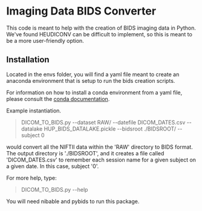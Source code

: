 # Imaging Data BIDS Converter
This code is meant to help with the creation of BIDS imaging data in Python. We've found HEUDICONV can be difficult to implement, so this is meant to be a more user-friendly option.

## Installation
Located in the envs folder, you will find a yaml file meant to create an anaconda environment that is setup to run the bids creation scripts.

For information on how to install a conda environment from a yaml file, please consult the [conda documentation](https://conda.io/projects/conda/en/latest/user-guide/tasks/manage-environments.html#creating-an-environment-from-an-environment-yml-file).
  

Example instantiation.
> DICOM_TO_BIDS.py --dataset RAW/ --datefile DICOM_DATES.csv --datalake HUP_BIDS_DATALAKE.pickle --bidsroot ./BIDSROOT/ --subject 0

would convert all the NIFTII data within the 'RAW' directory to BIDS format. The output directory is './BIDSROOT', and it creates a file called 'DICOM_DATES.csv' to remember each session name for a given subject on a given date. In this case, 
subject '0'.

For more help, type:

> DICOM_TO_BIDS.py --help

You will need nibable and pybids to run this package.
